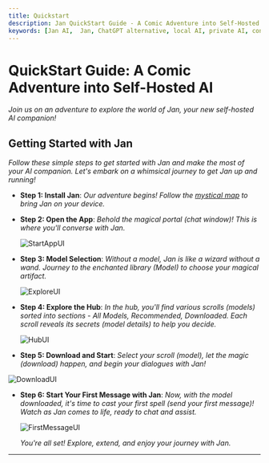 ```yaml
---
title: Quickstart
description: Jan QuickStart Guide - A Comic Adventure into Self-Hosted AI
keywords: [Jan AI,  Jan, ChatGPT alternative, local AI, private AI, conversational AI, no-subscription fee, large language model ]
---
```

# QuickStart Guide: A Comic Adventure into Self-Hosted AI
*Join us on an adventure to explore the world of Jan, your new self-hosted AI companion!*

## Getting Started with Jan
*Follow these simple steps to get started with Jan and make the most of your AI companion. Let's embark on a whimsical journey to get Jan up and running!*

- **Step 1: Install Jan**: 
  *Our adventure begins! Follow the [mystical map](/install/overview) to bring Jan on your device.*

- **Step 2: Open the App**: 
  *Behold the magical portal (chat window)! This is where you'll converse with Jan.*

  ![StartAppUI](/img/docs/StartAppUI.webp)

- **Step 3: Model Selection**: 
  *Without a model, Jan is like a wizard without a wand. Journey to the enchanted library (Model) to choose your magical artifact.*
  
  ![ExploreUI](/img/docs/ExploreHubUI.webp)

- **Step 4: Explore the Hub**: 
  *In the hub, you'll find various scrolls (models) sorted into sections - All Models, Recommended, Downloaded. Each scroll reveals its secrets (model details) to help you decide.*
  
  ![HubUI](/img/docs/HubUI.webp)

- **Step 5: Download and Start**: 
  *Select your scroll (model), let the magic (download) happen, and begin your dialogues with Jan!*

 ![DownloadUI](/img/docs/DownloadUI.webp)

- **Step 6: Start Your First Message with Jan**: 
  *Now, with the model downloaded, it's time to cast your first spell (send your first message)! Watch as Jan comes to life, ready to chat and assist.*

  ![FirstMessageUI](/img/docs/FirstMessageUI.webp)

  *You're all set! Explore, extend, and enjoy your journey with Jan.*
---

